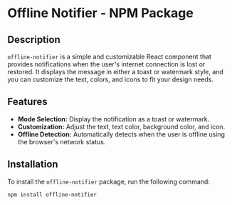 # Offline Notifier - NPM Package

## Description

`offline-notifier` is a simple and customizable React component that provides notifications when the user's internet connection is lost or restored. It displays the message in either a toast or watermark style, and you can customize the text, colors, and icons to fit your design needs.

## Features

- **Mode Selection:** Display the notification as a toast or watermark.
- **Customization:** Adjust the text, text color, background color, and icon.
- **Offline Detection:** Automatically detects when the user is offline using the browser's network status.
  
## Installation

To install the `offline-notifier` package, run the following command:

```bash
npm install offline-notifier
